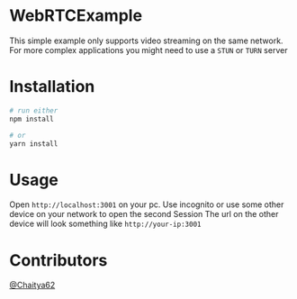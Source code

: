 # WebRTCExample

This simple example only supports video streaming on the same network.
For more complex applications you might need to use a `STUN` or `TURN` server



# Installation 

```sh
# run either 
npm install 

# or 
yarn install

```

# Usage

Open `http://localhost:3001` on your pc.
Use incognito or use some other device on your network to open the second Session 
The url on the other device will look something like 
`http://your-ip:3001` 


# Contributors 

[@Chaitya62](https://www.github.com/Chaitya62)


